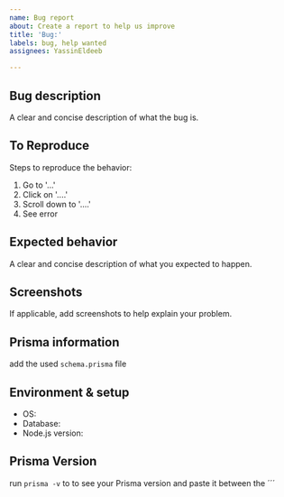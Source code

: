 ```yaml
---
name: Bug report
about: Create a report to help us improve
title: 'Bug:'
labels: bug, help wanted
assignees: YassinEldeeb

---
```


## Bug description
A clear and concise description of what the bug is.

## To Reproduce
Steps to reproduce the behavior:
1. Go to '...'
2. Click on '....'
3. Scroll down to '....'
4. See error

## Expected behavior
A clear and concise description of what you expected to happen.

## Screenshots
If applicable, add screenshots to help explain your problem.

## Prisma information
add the used `schema.prisma` file

## Environment & setup
- OS: <!--[e.g. Mac OS, Windows, Debian, CentOS, ...]-->
- Database: <!--[PostgreSQL, MySQL, MariaDB or SQLite]-->
- Node.js version: <!--[Run `node -v` to see your Node.js version]-->

## Prisma  Version
run `prisma -v` to  to see your Prisma version and paste it between the ´´´

